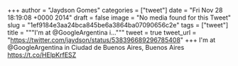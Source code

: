
+++
author = "Jaydson Gomes"
categories = ["tweet"]
date = "Fri Nov 28 18:19:08 +0000 2014"
draft = false
image = "No media found for this Tweet"
slug = "1ef9184e3aa24bca845be6a3864ba07090656c2e"
tags = ["tweet"]
title = """I'm at @GoogleArgentina i..."""
tweet = true
tweet_url = "https://twitter.com/jaydson/status/538396689296785408"
+++
I'm at @GoogleArgentina in Ciudad de Buenos Aires, Buenos Aires https://t.co/HElpKrfESZ
